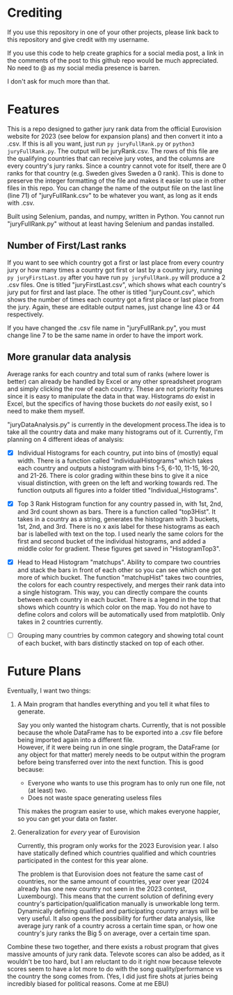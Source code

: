 # Crediting
If you use this repository in one of your other projects, please link back to this repository and give credit with my username.

If you use this code to help create graphics for a social media post, a link in the comments of the post to this github repo would be much appreciated. No need to @ as my social media presence is barren.

I don't ask for much more than that.

# Features
This is a repo designed to gather jury rank data from the official Eurovision website for 2023 (see below for expansion plans) and then convert it into a .csv.
If this is all you want, just run `py juryFullRank.py` or `python3 juryFullRank.py`. The output will be juryRank.csv. The rows of this file are the qualifying countries that can receive jury votes,
and the columns are every country's jury ranks. Since a country cannot vote for itself, there are 0 ranks for that country (e.g. Sweden gives Sweden a 0 rank). 
This is done to preserve the integer formatting of the file and makes it easier to use in other files in this repo.
You can change the name of the output file on the last line (line 71) of "juryFullRank.csv" to be whatever you want, as long as it ends with .csv.

Built using Selenium, pandas, and numpy, written in Python. You cannot run "juryFullRank.py" without at least having Selenium and pandas installed.

## Number of First/Last ranks
If you want to see which country got a first or last place from every country jury or how many times a country got first or last by a country jury, 
running `py juryFirstLast.py` after you have run `py juryFullRank.py` will produce a 2 .csv files. One is titled "juryFirstLast.csv", which shows what each country's jury put for first and last place.
The other is titled "juryCount.csv", which shows the number of times each country got a first place or last place from the jury. Again, these are editable output names, just change line 43 or 44 respectively.

If you have changed the .csv file name in "juryFullRank.py", you must change line 7 to be the same name in order to have the import work.

## More granular data analysis
Average ranks for each country and total sum of ranks (where lower is better) can already be handled by Excel or any other spreadsheet program and simply clicking the row of each country.
These are not priority features since it is easy to manipulate the data in that way. Histograms *do* exist in Excel, but the specifics of having those buckets do *not* easily exist, so I need to make them myself.

"juryDataAnalysis.py" is currently in the development process.The idea is to take all the country data and make many histograms out of it.
Currently, I'm planning on 4 different ideas of analysis: 
- [x] Individual Histograms for each country, put into bins of (mostly) equal width. There is a function called "individualHistograms" which takes each country and outputs a histogram with bins 1-5, 6-10, 11-15, 16-20, and 21-26. 
There is color grading within these bins to give it a nice visual distinction, with green on the left and working towards red.  The function outputs all figures into a folder titled "Individual_Histograms". 
- [x] Top 3 Rank Histogram function for any country passed in, with 1st, 2nd, and 3rd count shown as bars. There is a function called "top3Hist". It takes in a country as a string, generates the histogram with 3 buckets, 1st, 2nd, and 3rd.
There is no x axis label for these histograms as each bar is labelled with text on the top. I used nearly the same colors for the first and second bucket of the individual histograms, and added a middle color for gradient.
These figures get saved in "HistogramTop3".
- [x] Head to Head Histogram "matchups". Ability to compare two countries and stack the bars in front of each other so you can see which one got more of which bucket.
The function "matchupHist" takes two countries, the colors for each country respectively, and merges their rank data into a single histogram. This way, you can directly compare the counts between each country in each bucket.
There is a legend in the top that shows which country is which color on the map. You do not have to define colors and colors will be automatically used from matplotlib. Only takes in 2 countries currently.
- [ ] Grouping many countries by common category and showing total count of each bucket, with bars distinctly stacked on top of each other.






# Future Plans
Eventually, I want two things:
1. A Main program that handles everything and you tell it what files to generate.

   Say you only wanted the histogram charts. Currently, that is not possible because the whole DataFrame has to be exported into a .csv file before being imported again into a different file.  
   However, if it were being run in one single program, the DataFrame (or any object for that matter) merely needs to be output within the program before being transferred over into the next function. This is good because:  
   + Everyone who wants to use this program has to only run one file, not (at least) two.
   + Does not waste space generating useless files  
   
   This makes the program easier to use, which makes everyone happier, so you can get your data on faster.
2. Generalization for *every* year of Eurovision

   Currently, this program only works for the 2023 Eurovision year. I also have statically defined which countries qualified and which countries participated in the contest for this year alone.
     
   The problem is that Eurovision does not feature the same cast of countries, nor the same amount of countries, year over year (2024 already has one new country not seen in the 2023 contest, Luxembourg). 
   This means that the current solution of defining every country's participation/qualification manually is unworkable long term. Dynamically defining qualified and participating country arrays will be very useful. 
   It also opens the possibility for further data analysis, like average jury rank of a country across a certain time span, or how one country's jury ranks the Big 5 on average, over a certain time span.
   
Combine these two together, and there exists a robust program that gives massive amounts of jury rank data. Televote scores can also be added, as it wouldn't be too hard, but I am reluctant to do it right now
because televote scores seem to have a lot more to do with the song quality/performance vs the country the song comes from. (Yes, I did just fire shots at juries being incredibly biased for political reasons. Come at me EBU)

